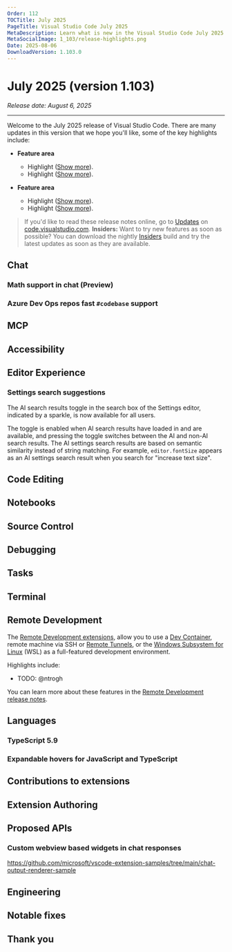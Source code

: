 ```yaml
---
Order: 112
TOCTitle: July 2025
PageTitle: Visual Studio Code July 2025
MetaDescription: Learn what is new in the Visual Studio Code July 2025 Release (1.103)
MetaSocialImage: 1_103/release-highlights.png
Date: 2025-08-06
DownloadVersion: 1.103.0
---
```

# July 2025 (version 1.103)

_Release date: August 6, 2025_

<!-- DOWNLOAD_LINKS_PLACEHOLDER -->

---

Welcome to the July 2025 release of Visual Studio Code. There are many updates in this version that we hope you'll like, some of the key highlights include:

* **Feature area**
  * Highlight ([Show more](#bookmark)).
  * Highlight ([Show more](#bookmark)).

* **Feature area**
  * Highlight ([Show more](#bookmark)).
  * Highlight ([Show more](#bookmark)).

>If you'd like to read these release notes online, go to [Updates](https://code.visualstudio.com/updates) on [code.visualstudio.com](https://code.visualstudio.com).
**Insiders:** Want to try new features as soon as possible? You can download the nightly [Insiders](https://code.visualstudio.com/insiders) build and try the latest updates as soon as they are available.

## Chat


### Math support in chat (Preview)

<!-- TODO: mjbvz -->

### Azure Dev Ops repos fast `#codebase` support

<!-- TODO: mjbvz -->

## MCP


## Accessibility


## Editor Experience

### Settings search suggestions

The AI search results toggle in the search box of the Settings editor, indicated by a sparkle, is now available for all users.

The toggle is enabled when AI search results have loaded in and are available, and pressing the toggle switches between the AI and non-AI search results. The AI settings search results are based on semantic similarity instead of string matching. For example, `editor.fontSize` appears as an AI settings search result when you search for "increase text size".

## Code Editing


## Notebooks


## Source Control


## Debugging


## Tasks


## Terminal


## Remote Development

The [Remote Development extensions](https://marketplace.visualstudio.com/items?itemName=ms-vscode-remote.vscode-remote-extensionpack), allow you to use a [Dev Container](https://code.visualstudio.com/docs/devcontainers/containers), remote machine via SSH or [Remote Tunnels](https://code.visualstudio.com/docs/remote/tunnels), or the [Windows Subsystem for Linux](https://learn.microsoft.com/windows/wsl) (WSL) as a full-featured development environment.

Highlights include:

* TODO: @ntrogh

You can learn more about these features in the [Remote Development release notes](https://github.com/microsoft/vscode-docs/blob/main/remote-release-notes/v1_103.md).

## Languages

### TypeScript 5.9

<!-- TODO: mjbvz -->

### Expandable hovers for JavaScript and TypeScript

<!-- TODO: mjbvz -->

## Contributions to extensions


## Extension Authoring


## Proposed APIs

### Custom webview based widgets in chat responses

<!-- TODO: mjbvz -->

https://github.com/microsoft/vscode-extension-samples/tree/main/chat-output-renderer-sample

## Engineering


## Notable fixes


## Thank you



<a id="scroll-to-top" role="button" title="Scroll to top" aria-label="scroll to top" href="#"><span class="icon"></span></a>
<link rel="stylesheet" type="text/css" href="css/inproduct_releasenotes.css"/>